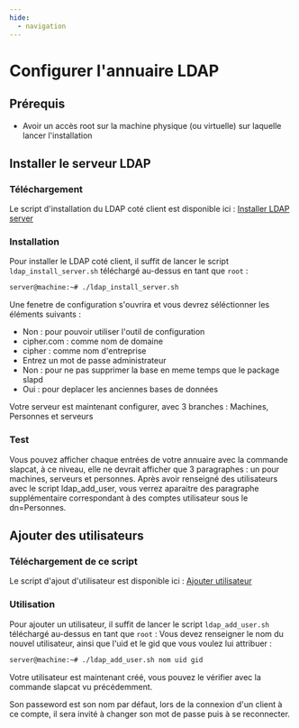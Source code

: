 ```yaml
---
hide:
  - navigation
---
```

# Configurer l'annuaire LDAP

## Prérequis

- Avoir un accès root sur la machine physique (ou virtuelle) sur laquelle lancer l'installation

## Installer le serveur LDAP

### Téléchargement

Le script d'installation du LDAP coté client est disponible ici : [Installer LDAP server](https://raw.githubusercontent.com/AngarosGamer/SAE4/main/ldap/ldap_install_server.sh)

### Installation

Pour installer le LDAP coté client, il suffit de lancer le script `ldap_install_server.sh` téléchargé au-dessus en tant que `root` :

```bash
server@machine:~# ./ldap_install_server.sh 
```

Une fenetre de configuration s'ouvrira et vous devrez séléctionner les éléments suivants :

- Non : pour pouvoir utiliser l'outil de configuration
- cipher.com : comme nom de domaine
- cipher : comme nom d'entreprise
- Entrez un mot de passe administrateur
- Non : pour ne pas supprimer la base en meme temps que le package slapd
- Oui : pour deplacer les anciennes bases de données

Votre serveur est maintenant configurer, avec 3 branches : Machines, Personnes et serveurs

### Test

Vous pouvez afficher chaque entrées de votre annuaire avec la commande slapcat, à ce niveau, elle ne devrait afficher que 3 paragraphes : un pour machines, serveurs et personnes.
Après avoir renseigné des utilisateurs avec le script ldap_add_user, vous verrez aparaitre des paragraphe supplémentaire correspondant à des comptes utilisateur sous le dn=Personnes.

## Ajouter des utilisateurs

### Téléchargement de ce script

Le script d'ajout d'utilisateur est disponible ici : [Ajouter utilisateur](https://raw.githubusercontent.com/AngarosGamer/SAE4/main/ldap/ldap_add_user.sh)

### Utilisation

Pour ajouter un utilisateur, il suffit de lancer le script `ldap_add_user.sh` téléchargé au-dessus en tant que `root` :
Vous devez renseigner le nom du nouvel utilisateur, ainsi que l'uid et le gid que vous voulez lui attribuer :

```bash
server@machine:~# ./ldap_add_user.sh nom uid gid
```

Votre utilisateur est maintenant créé, vous pouvez le vérifier avec la commande slapcat vu précédemment.

Son passeword est son nom par défaut, lors de la connexion d'un client à ce compte, il sera invité à changer son mot de passe puis à se reconnecter.
